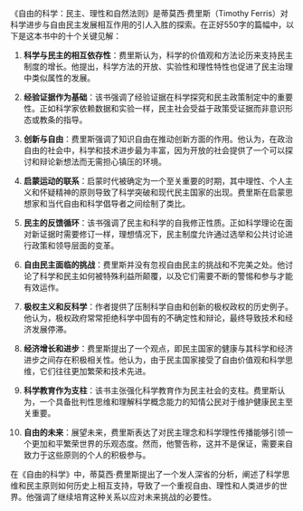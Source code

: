 《自由的科学：民主、理性和自然法则》是蒂莫西·费里斯（Timothy Ferris）对科学进步与自由民主发展相互作用的引人入胜的探索。在正好550字的篇幅中，以下是这本书中的十个关键见解：

1. **科学与民主的相互依存性**：费里斯认为，科学的价值观和方法论历来支持民主制度的增长。他提出，科学方法的开放、实验性和理性特性也促进了民主治理中类似属性的发展。

2. **经验证据作为基础**：该书强调了经验证据在科学探究和民主政策制定中的重要性。正如科学家依赖数据和实验一样，民主社会受益于政策受证据而非意识形态或教条的指导。

3. **创新与自由**：费里斯强调了知识自由在推动创新方面的作用。他认为，在政治自由的社会中，科学和技术进步最为丰富，因为开放的社会提供了一个可以探讨和辩论新想法而无需担心镇压的环境。

4. **启蒙运动的联系**：启蒙时代被确定为一个至关重要的时期，其中理性、个人主义和怀疑精神的原则导致了科学突破和现代民主国家的出现。费里斯在启蒙思想家和当代自由和科学倡导者之间绘制了类比。

5. **民主的反馈循环**：该书强调了民主和科学的自我修正性质。正如科学理论在面对新证据时需要修订一样，理想情况下，民主制度允许通过选举和公共讨论进行政策和领导层面的变革。

6. **自由民主面临的挑战**：费里斯并没有忽视自由民主的挑战和不完美之处。他讨论了科学和民主如何被特殊利益所颠覆，以及它们需要不断的警惕和参与才能有效运作。

7. **极权主义和反科学**：作者提供了压制科学自由和创新的极权政权的历史例子。他认为，极权政府常常拒绝科学中固有的不确定性和辩论，最终导致技术和经济发展停滞。

8. **经济增长和进步**：费里斯提出了一个观点，即民主国家的健康与其科学和经济进步之间存在积极相关性。他认为，由于民主国家接受了自由价值观和科学思维，它们往往更加繁荣和技术先进。

9. **科学教育作为支柱**：该书主张强化科学教育作为民主社会的支柱。费里斯认为，一个具备批判性思维和理解科学概念能力的知情公民对于维护健康民主至关重要。

10. **自由的未来**：展望未来，费里斯表达了对民主理念和科学理性传播能够引领一个更加和平繁荣世界的乐观态度。然而，他警告称，这并不是保证，需要来自致力于这些原则的个人的积极参与。

在《自由的科学》中，蒂莫西·费里斯提出了一个发人深省的分析，阐述了科学思维和民主原则如何历史上相互支持，导致了一个重视自由、理性和人类进步的世界。他强调了继续培育这种关系以应对未来挑战的必要性。